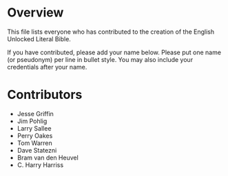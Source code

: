 # Overview

This file lists everyone who has contributed to the creation of the English Unlocked Literal Bible.

If you have contributed, please add your name below.  Please put one name (or pseudonym) per line in bullet style.  You may also include your credentials after your name.

# Contributors

* Jesse Griffin
* Jim Pohlig
* Larry Sallee
* Perry Oakes
* Tom Warren
* Dave Statezni
* Bram van den Heuvel
* C. Harry Harriss
